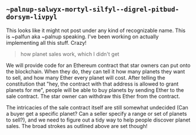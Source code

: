 ## `~palnup-salwyx-mortyl-silfyl--digrel-pitbud-dorsym-livpyl`
This looks like it might not post under any kind of recognizable name. This is ~palfun aka ~palnup speaking. I've been working on actually implementing all this stuff. Crazy!

> how planet sales work, which I didn't get

We will provide code for an Ethereum contract that star owners can put onto the blockchain. When they do, they can tell it how many planets they want to sell, and how many Ether every planet will cost. After telling the constitution that "hey, the contract with that address is allowed to grant planets for me", people will be able to buy planets by sending Ether to the sale contract. The star owner can withdraw this Ether from the contract.

The intricacies of the sale contract itself are still somewhat undecided (Can a buyer get a specific planet? Can a seller specify a range or set of planets to sell?), and we need to figure out a tidy way to help people discover planet sales. The broad strokes as outlined above are set though!